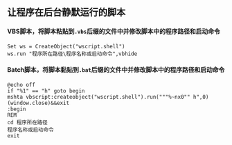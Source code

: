 ## 让程序在后台静默运行的脚本
#### VBS脚本，将脚本粘贴到`.vbs`后缀的文件中并修改脚本中的程序路径和启动命令
    Set ws = CreateObject("wscript.shell")
    ws.run "程序所在路径\程序名称或启动命令",vbhide
#### Batch脚本，将脚本黏贴到`.bat`后缀的文件中并修改脚本中的程序路径和启动命令
    @echo off
    if "%1" == "h" goto begin
    mshta vbscript:createobject("wscript.shell").run("""%~nx0"" h",0)(window.close)&&exit
    :begin
    REM
    cd 程序所在路径
    程序名称或启动命令
    exit
